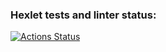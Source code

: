### Hexlet tests and linter status:
[![Actions Status](https://github.com/Ka1angel/frontend-project-44/actions/workflows/hexlet-check.yml/badge.svg)](https://github.com/Ka1angel/frontend-project-44/actions)